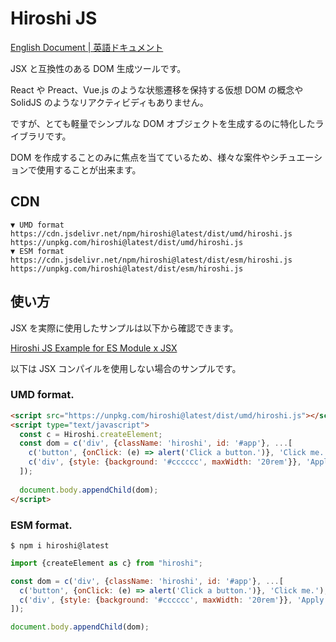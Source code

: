 # Hiroshi JS

[English Document | 英語ドキュメント](./README.md)

JSX と互換性のある DOM 生成ツールです。

React や Preact、Vue.js のような状態遷移を保持する仮想 DOM の概念や SolidJS のようなリアクティビディもありません。

ですが、とても軽量でシンプルな DOM オブジェクトを生成するのに特化したライブラリです。

DOM を作成することのみに焦点を当てているため、様々な案件やシチュエーションで使用することが出来ます。

## CDN

```text
▼ UMD format
https://cdn.jsdelivr.net/npm/hiroshi@latest/dist/umd/hiroshi.js  
https://unpkg.com/hiroshi@latest/dist/umd/hiroshi.js
▼ ESM format
https://cdn.jsdelivr.net/npm/hiroshi@latest/dist/esm/hiroshi.js  
https://unpkg.com/hiroshi@latest/dist/esm/hiroshi.js
```

## 使い方

JSX を実際に使用したサンプルは以下から確認できます。

[Hiroshi JS Example for ES Module x JSX](https://codepen.io/kato83/pen/zYWLPMP)

以下は JSX コンパイルを使用しない場合のサンプルです。

### UMD format.

```html
<script src="https://unpkg.com/hiroshi@latest/dist/umd/hiroshi.js"></script>
<script type="text/javascript">
  const c = Hiroshi.createElement;
  const dom = c('div', {className: 'hiroshi', id: '#app'}, ...[
    c('button', {onClick: (e) => alert('Click a button.')}, 'Click me.'),
    c('div', {style: {background: '#cccccc', maxWidth: '20rem'}}, 'Apply style.'),
  ]);
  
  document.body.appendChild(dom);
</script>
```

### ESM format.

```shell
$ npm i hiroshi@latest
```

```javascript
import {createElement as c} from "hiroshi";

const dom = c('div', {className: 'hiroshi', id: '#app'}, ...[
  c('button', {onClick: (e) => alert('Click a button.')}, 'Click me.'), 
  c('div', {style: {background: '#cccccc', maxWidth: '20rem'}}, 'Apply style.'), 
]);

document.body.appendChild(dom);
```